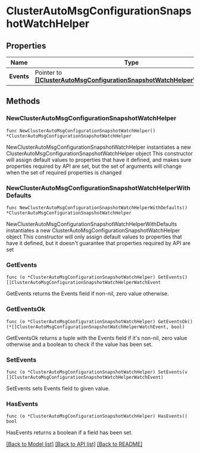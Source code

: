# ClusterAutoMsgConfigurationSnapshotWatchHelper

## Properties

Name | Type | Description | Notes
------------ | ------------- | ------------- | -------------
**Events** | Pointer to [**[]ClusterAutoMsgConfigurationSnapshotWatchHelperWatchEvent**](ClusterAutoMsgConfigurationSnapshotWatchHelperWatchEvent.md) |  | [optional] 

## Methods

### NewClusterAutoMsgConfigurationSnapshotWatchHelper

`func NewClusterAutoMsgConfigurationSnapshotWatchHelper() *ClusterAutoMsgConfigurationSnapshotWatchHelper`

NewClusterAutoMsgConfigurationSnapshotWatchHelper instantiates a new ClusterAutoMsgConfigurationSnapshotWatchHelper object
This constructor will assign default values to properties that have it defined,
and makes sure properties required by API are set, but the set of arguments
will change when the set of required properties is changed

### NewClusterAutoMsgConfigurationSnapshotWatchHelperWithDefaults

`func NewClusterAutoMsgConfigurationSnapshotWatchHelperWithDefaults() *ClusterAutoMsgConfigurationSnapshotWatchHelper`

NewClusterAutoMsgConfigurationSnapshotWatchHelperWithDefaults instantiates a new ClusterAutoMsgConfigurationSnapshotWatchHelper object
This constructor will only assign default values to properties that have it defined,
but it doesn't guarantee that properties required by API are set

### GetEvents

`func (o *ClusterAutoMsgConfigurationSnapshotWatchHelper) GetEvents() []ClusterAutoMsgConfigurationSnapshotWatchHelperWatchEvent`

GetEvents returns the Events field if non-nil, zero value otherwise.

### GetEventsOk

`func (o *ClusterAutoMsgConfigurationSnapshotWatchHelper) GetEventsOk() (*[]ClusterAutoMsgConfigurationSnapshotWatchHelperWatchEvent, bool)`

GetEventsOk returns a tuple with the Events field if it's non-nil, zero value otherwise
and a boolean to check if the value has been set.

### SetEvents

`func (o *ClusterAutoMsgConfigurationSnapshotWatchHelper) SetEvents(v []ClusterAutoMsgConfigurationSnapshotWatchHelperWatchEvent)`

SetEvents sets Events field to given value.

### HasEvents

`func (o *ClusterAutoMsgConfigurationSnapshotWatchHelper) HasEvents() bool`

HasEvents returns a boolean if a field has been set.


[[Back to Model list]](../README.md#documentation-for-models) [[Back to API list]](../README.md#documentation-for-api-endpoints) [[Back to README]](../README.md)


